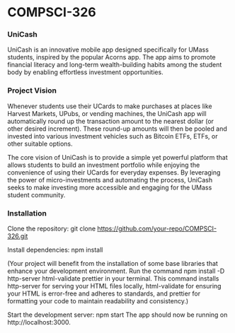 # COMPSCI-326
### UniCash
UniCash is an innovative mobile app designed specifically for UMass students, inspired by the popular Acorns app. The app aims to promote financial literacy and long-term wealth-building habits among the student body by enabling effortless investment opportunities.

### Project Vision
Whenever students use their UCards to make purchases at places like Harvest Markets, UPubs, or vending machines, the UniCash app will automatically round up the transaction amount to the nearest dollar (or other desired increment). These round-up amounts will then be pooled and invested into various investment vehicles such as Bitcoin ETFs, ETFs, or other suitable options.

The core vision of UniCash is to provide a simple yet powerful platform that allows students to build an investment portfolio while enjoying the convenience of using their UCards for everyday expenses. By leveraging the power of micro-investments and automating the process, UniCash seeks to make investing more accessible and engaging for the UMass student community.

### Installation
Clone the repository: git clone https://github.com/your-repo/COMPSCI-326.git

Install dependencies: npm install

(Your project will benefit from the installation of some base libraries that enhance your development environment. Run the command npm install -D http-server html-validate prettier in your terminal. This command installs http-server for serving your HTML files locally, html-validate for ensuring your HTML is error-free and adheres to standards, and prettier for formatting your code to maintain readability and consistency.)

Start the development server: npm start
The app should now be running on http://localhost:3000.
